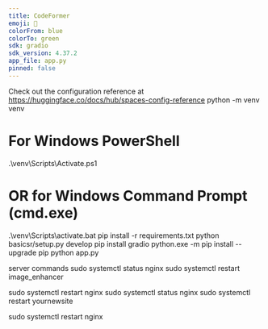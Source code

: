 ```yaml
---
title: CodeFormer
emoji: 🐼
colorFrom: blue
colorTo: green
sdk: gradio
sdk_version: 4.37.2
app_file: app.py
pinned: false
---
```


Check out the configuration reference at https://huggingface.co/docs/hub/spaces-config-reference
python -m venv venv
# For Windows PowerShell
.\venv\Scripts\Activate.ps1

# OR for Windows Command Prompt (cmd.exe)
.\venv\Scripts\activate.bat
pip install -r requirements.txt
python basicsr/setup.py develop
pip install gradio
python.exe -m pip install --upgrade pip
python app.py

server commands
sudo systemctl status nginx
sudo systemctl restart image_enhancer

sudo systemctl restart nginx
sudo systemctl status nginx
sudo systemctl restart yournewsite

sudo systemctl restart nginx
